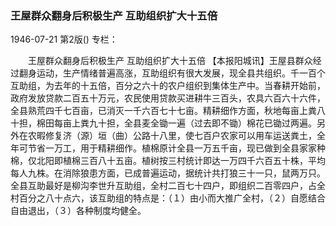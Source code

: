 ### 王屋群众翻身后积极生产  互助组织扩大十五倍

1946-07-21
第2版()
专栏：

　　王屋群众翻身后积极生产
    互助组织扩大十五倍
    【本报阳城讯】王屋县群众经过翻身运动，生产情绪普遍高涨，互助组织有很大发展，现全县共组织。千一百个互助组，为去年的十五倍，百分之六十的农户组织到集体生产中。当春耕开始前，政府发放贷款二百五十万元，农民使用贷款买进耕牛三百头，农具六百六十六件，全县熟荒四千七百亩，已消灭一千六百七十七亩。精耕细作方面，秋地每亩上粪八十担，棉田每亩上粪九十担，全县麦全锄一遍（过去即不锄）棉花已锄过两遍。另外在农暇修复济（源）垣（曲）公路十八里，使七百户农家可以用车运送粪土，全年可节省一万工，用于精耕细作。植棉原计全县一万五千亩，现已做到全县家家种棉，仅北阳即植棉三百八十五亩。植树按三村统计即达一万四千六百五十株，平均每人九株。在消除狼患方面，已成普遍运动，据统计共打狼三十一只，鼠两万只。全县互助最好是柳沟李世升互助组，全村二百七十四户，即组织二百零四户，占全村百分之八十点六，该互助组的特点是：（１）由小而大推广全村，（２）自愿结合自由退出，（３）各种制度均健全。
